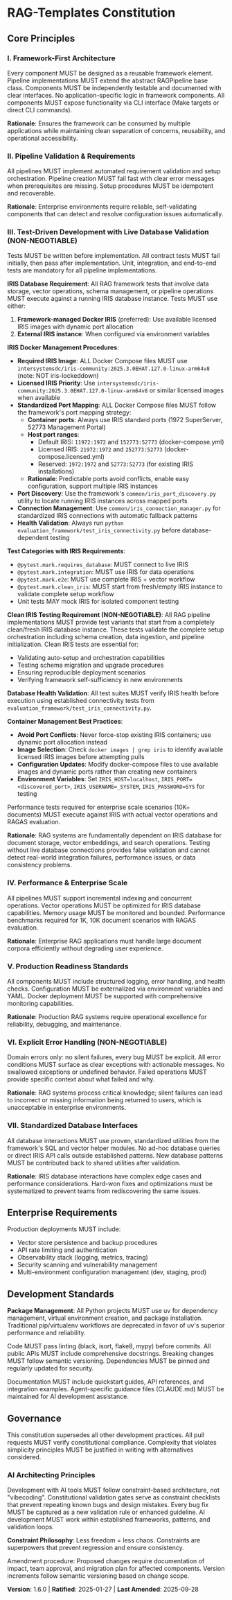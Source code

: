 <!--
Sync Impact Report:
- Version change: 1.5.0 → 1.6.0
- List of modified principles:
  * Development Standards (enhanced with uv package management requirement)
- Amendment details:
  * Added mandatory uv usage for Python package management
  * Deprecates traditional pip/virtualenv workflows
  * Emphasizes uv's superior performance and reliability
  * Ensures framework-wide consistency in dependency management
- Added sections: Package Management requirement within existing Development Standards
- Removed sections: N/A
- Templates requiring updates:
  ⏳ Makefile (update to use uv commands)
  ⏳ README.md (update setup instructions to use uv)
  ⏳ requirements files (consider pyproject.toml migration)
- Follow-up TODOs: Migrate existing projects to use uv for package management
-->

# RAG-Templates Constitution

## Core Principles

### I. Framework-First Architecture

Every component MUST be designed as a reusable framework element. Pipeline implementations MUST extend the abstract RAGPipeline base class. Components MUST be independently testable and documented with clear interfaces. No application-specific logic in framework components. All components MUST expose functionality via CLI interface (Make targets or direct CLI commands).

**Rationale**: Ensures the framework can be consumed by multiple applications while maintaining clean separation of concerns, reusability, and operational accessibility.

### II. Pipeline Validation & Requirements

All pipelines MUST implement automated requirement validation and setup orchestration. Pipeline creation MUST fail fast with clear error messages when prerequisites are missing. Setup procedures MUST be idempotent and recoverable.

**Rationale**: Enterprise environments require reliable, self-validating components that can detect and resolve configuration issues automatically.

### III. Test-Driven Development with Live Database Validation (NON-NEGOTIABLE)

Tests MUST be written before implementation. All contract tests MUST fail initially, then pass after implementation. Unit, integration, and end-to-end tests are mandatory for all pipeline implementations.

**IRIS Database Requirement**: All RAG framework tests that involve data storage, vector operations, schema management, or pipeline operations MUST execute against a running IRIS database instance. Tests MUST use either:
1. **Framework-managed Docker IRIS** (preferred): Use available licensed IRIS images with dynamic port allocation
2. **External IRIS instance**: When configured via environment variables

**IRIS Docker Management Procedures**:
- **Required IRIS Image**: ALL Docker Compose files MUST use `intersystemsdc/iris-community:2025.3.0EHAT.127.0-linux-arm64v8` (note: NOT iris-lockeddown)
- **Licensed IRIS Priority**: Use `intersystemsdc/iris-community:2025.3.0EHAT.127.0-linux-arm64v8` or similar licensed images when available
- **Standardized Port Mapping**: ALL Docker Compose files MUST follow the framework's port mapping strategy:
  * **Container ports**: Always use IRIS standard ports (1972 SuperServer, 52773 Management Portal)
  * **Host port ranges**:
    - Default IRIS: `11972:1972` and `152773:52773` (docker-compose.yml)
    - Licensed IRIS: `21972:1972` and `252773:52773` (docker-compose.licensed.yml)
    - Reserved: `1972:1972` and `52773:52773` (for existing IRIS installations)
  * **Rationale**: Predictable ports avoid conflicts, enable easy configuration, support multiple IRIS instances
- **Port Discovery**: Use the framework's `common/iris_port_discovery.py` utility to locate running IRIS instances across mapped ports
- **Connection Management**: Use `common/iris_connection_manager.py` for standardized IRIS connections with automatic fallback patterns
- **Health Validation**: Always run `python evaluation_framework/test_iris_connectivity.py` before database-dependent testing

**Test Categories with IRIS Requirements**:
- `@pytest.mark.requires_database`: MUST connect to live IRIS
- `@pytest.mark.integration`: MUST use IRIS for data operations
- `@pytest.mark.e2e`: MUST use complete IRIS + vector workflow
- `@pytest.mark.clean_iris`: MUST start from fresh/empty IRIS instance to validate complete setup workflow
- Unit tests MAY mock IRIS for isolated component testing

**Clean IRIS Testing Requirement (NON-NEGOTIABLE)**: All RAG pipeline implementations MUST provide test variants that start from a completely clean/fresh IRIS database instance. These tests validate the complete setup orchestration including schema creation, data ingestion, and pipeline initialization. Clean IRIS tests are essential for:
- Validating auto-setup and orchestration capabilities
- Testing schema migration and upgrade procedures
- Ensuring reproducible deployment scenarios
- Verifying framework self-sufficiency in new environments

**Database Health Validation**: All test suites MUST verify IRIS health before execution using established connectivity tests from `evaluation_framework/test_iris_connectivity.py`.

**Container Management Best Practices**:
- **Avoid Port Conflicts**: Never force-stop existing IRIS containers; use dynamic port allocation instead
- **Image Selection**: Check `docker images | grep iris` to identify available licensed IRIS images before attempting pulls
- **Configuration Updates**: Modify docker-compose files to use available images and dynamic ports rather than creating new containers
- **Environment Variables**: Set `IRIS_HOST=localhost`, `IRIS_PORT=<discovered_port>`, `IRIS_USERNAME=_SYSTEM`, `IRIS_PASSWORD=SYS` for testing

Performance tests required for enterprise scale scenarios (10K+ documents) MUST execute against IRIS with actual vector operations and RAGAS evaluation.

**Rationale**: RAG systems are fundamentally dependent on IRIS database for document storage, vector embeddings, and search operations. Testing without live database connections provides false validation and cannot detect real-world integration failures, performance issues, or data consistency problems.

### IV. Performance & Enterprise Scale

All pipelines MUST support incremental indexing and concurrent operations. Vector operations MUST be optimized for IRIS database capabilities. Memory usage MUST be monitored and bounded. Performance benchmarks required for 1K, 10K document scenarios with RAGAS evaluation.

**Rationale**: Enterprise RAG applications must handle large document corpora efficiently without degrading user experience.

### V. Production Readiness Standards

All components MUST include structured logging, error handling, and health checks. Configuration MUST be externalized via environment variables and YAML. Docker deployment MUST be supported with comprehensive monitoring capabilities.

**Rationale**: Production RAG systems require operational excellence for reliability, debugging, and maintenance.

### VI. Explicit Error Handling (NON-NEGOTIABLE)

Domain errors only: no silent failures, every bug MUST be explicit. All error conditions MUST surface as clear exceptions with actionable messages. No swallowed exceptions or undefined behavior. Failed operations MUST provide specific context about what failed and why.

**Rationale**: RAG systems process critical knowledge; silent failures can lead to incorrect or missing information being returned to users, which is unacceptable in enterprise environments.

### VII. Standardized Database Interfaces

All database interactions MUST use proven, standardized utilities from the framework's SQL and vector helper modules. No ad-hoc database queries or direct IRIS API calls outside established patterns. New database patterns MUST be contributed back to shared utilities after validation.

**Rationale**: IRIS database interactions have complex edge cases and performance considerations. Hard-won fixes and optimizations must be systematized to prevent teams from rediscovering the same issues.

## Enterprise Requirements

Production deployments MUST include:

- Vector store persistence and backup procedures
- API rate limiting and authentication
- Observability stack (logging, metrics, tracing)
- Security scanning and vulnerability management
- Multi-environment configuration management (dev, staging, prod)

## Development Standards

**Package Management**: All Python projects MUST use uv for dependency management, virtual environment creation, and package installation. Traditional pip/virtualenv workflows are deprecated in favor of uv's superior performance and reliability.

Code MUST pass linting (black, isort, flake8, mypy) before commits. All public APIs MUST include comprehensive docstrings. Breaking changes MUST follow semantic versioning. Dependencies MUST be pinned and regularly updated for security.

Documentation MUST include quickstart guides, API references, and integration examples. Agent-specific guidance files (CLAUDE.md) MUST be maintained for AI development assistance.

## Governance

This constitution supersedes all other development practices. All pull requests MUST verify constitutional compliance. Complexity that violates simplicity principles MUST be justified in writing with alternatives considered.

### AI Architecting Principles

Development with AI tools MUST follow constraint-based architecture, not "vibecoding". Constitutional validation gates serve as constraint checklists that prevent repeating known bugs and design mistakes. Every bug fix MUST be captured as a new validation rule or enhanced guideline. AI development MUST work within established frameworks, patterns, and validation loops.

**Constraint Philosophy**: Less freedom = less chaos. Constraints are superpowers that prevent regression and ensure consistency.

Amendment procedure: Proposed changes require documentation of impact, team approval, and migration plan for affected components. Version increments follow semantic versioning based on change scope.

**Version**: 1.6.0 | **Ratified**: 2025-01-27 | **Last Amended**: 2025-09-28
